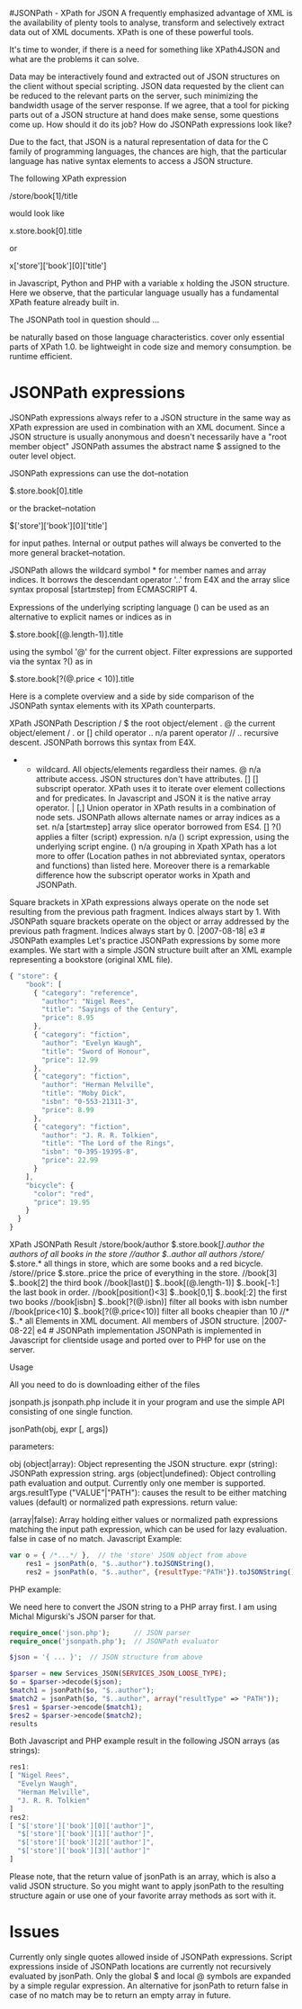 #JSONPath - XPath for JSON
A frequently emphasized advantage of XML is the availability of plenty tools to analyse, transform and selectively extract data out of XML documents. XPath is one of these powerful tools.

It's time to wonder, if there is a need for something like XPath4JSON and what are the problems it can solve.

Data may be interactively found and extracted out of JSON structures on the client without special scripting.
JSON data requested by the client can be reduced to the relevant parts on the server, such minimizing the bandwidth usage of the server response.
If we agree, that a tool for picking parts out of a JSON structure at hand does make sense, some questions come up. How should it do its job? How do JSONPath expressions look like?

Due to the fact, that JSON is a natural representation of data for the C family of programming languages, the chances are high, that the particular language has native syntax elements to access a JSON structure.

The following XPath expression

/store/book[1]/title

would look like

x.store.book[0].title

or

x['store']['book'][0]['title']

in Javascript, Python and PHP with a variable x holding the JSON structure. Here we observe, that the particular language usually has a fundamental XPath feature already built in.

The JSONPath tool in question should …

be naturally based on those language characteristics.
cover only essential parts of XPath 1.0.
be lightweight in code size and memory consumption.
be runtime efficient.
# JSONPath expressions
JSONPath expressions always refer to a JSON structure in the same way as XPath expression are used in combination with an XML document. Since a JSON structure is usually anonymous and doesn't necessarily have a "root member object" JSONPath assumes the abstract name $ assigned to the outer level object.

JSONPath expressions can use the dot–notation

$.store.book[0].title

or the bracket–notation

$['store']['book'][0]['title']

for input pathes. Internal or output pathes will always be converted to the more general bracket–notation.

JSONPath allows the wildcard symbol * for member names and array indices. It borrows the descendant operator '..' from E4X and the array slice syntax proposal [start:end:step] from ECMASCRIPT 4.

Expressions of the underlying scripting language (<expr>) can be used as an alternative to explicit names or indices as in

$.store.book[(@.length-1)].title

using the symbol '@' for the current object. Filter expressions are supported via the syntax ?(<boolean expr>) as in

$.store.book[?(@.price < 10)].title

Here is a complete overview and a side by side comparison of the JSONPath syntax elements with its XPath counterparts.

XPath	JSONPath	Description
/	$	the root object/element
.	@	the current object/element
/	. or []	child operator
..	n/a	parent operator
//	..	recursive descent. JSONPath borrows this syntax from E4X.
*	*	wildcard. All objects/elements regardless their names.
@	n/a	attribute access. JSON structures don't have attributes.
[]	[]	subscript operator. XPath uses it to iterate over element collections and for predicates. In Javascript and JSON it is the native array operator.
|	[,]	Union operator in XPath results in a combination of node sets. JSONPath allows alternate names or array indices as a set.
n/a	[start:end:step]	array slice operator borrowed from ES4.
[]	?()	applies a filter (script) expression.
n/a	()	script expression, using the underlying script engine.
()	n/a	grouping in Xpath
XPath has a lot more to offer (Location pathes in not abbreviated syntax, operators and functions) than listed here. Moreover there is a remarkable difference how the subscript operator works in Xpath and JSONPath.

Square brackets in XPath expressions always operate on the node set resulting from the previous path fragment. Indices always start by 1.
With JSONPath square brackets operate on the object or array addressed by the previous path fragment. Indices always start by 0.
|2007-08-18| e3 # JSONPath examples
Let's practice JSONPath expressions by some more examples. We start with a simple JSON structure built after an XML example representing a bookstore (original XML file).

```javascript
{ "store": {
    "book": [ 
      { "category": "reference",
        "author": "Nigel Rees",
        "title": "Sayings of the Century",
        "price": 8.95
      },
      { "category": "fiction",
        "author": "Evelyn Waugh",
        "title": "Sword of Honour",
        "price": 12.99
      },
      { "category": "fiction",
        "author": "Herman Melville",
        "title": "Moby Dick",
        "isbn": "0-553-21311-3",
        "price": 8.99
      },
      { "category": "fiction",
        "author": "J. R. R. Tolkien",
        "title": "The Lord of the Rings",
        "isbn": "0-395-19395-8",
        "price": 22.99
      }
    ],
    "bicycle": {
      "color": "red",
      "price": 19.95
    }
  }
}
```

XPath	JSONPath	Result
/store/book/author	$.store.book[*].author	the authors of all books in the store
//author	$..author	all authors
/store/*	$.store.*	all things in store, which are some books and a red bicycle.
/store//price	$.store..price	the price of everything in the store.
//book[3]	$..book[2]	the third book
//book[last()]	$..book[(@.length-1)]
$..book[-1:]	the last book in order.
//book[position()<3]	$..book[0,1]
$..book[:2]	the first two books
//book[isbn]	$..book[?(@.isbn)]	filter all books with isbn number
//book[price<10]	$..book[?(@.price<10)]	filter all books cheapier than 10
//*	$..*	all Elements in XML document. All members of JSON structure.
|2007-08-22| e4 # JSONPath implementation
JSONPath is implemented in Javascript for clientside usage and ported over to PHP for use on the server.

Usage

All you need to do is downloading either of the files

jsonpath.js
jsonpath.php
include it in your program and use the simple API consisting of one single function.

jsonPath(obj, expr [, args])

parameters:

obj (object|array):
Object representing the JSON structure.
expr (string):
JSONPath expression string.
args (object|undefined):
Object controlling path evaluation and output. Currently only one member is supported.
args.resultType ("VALUE"|"PATH"):
causes the result to be either matching values (default) or normalized path expressions.
return value:

(array|false):
Array holding either values or normalized path expressions matching the input path expression, which can be used for lazy evaluation. false in case of no match.
Javascript Example:

```javascript
var o = { /*...*/ },  // the 'store' JSON object from above
    res1 = jsonPath(o, "$..author").toJSONString(),
    res2 = jsonPath(o, "$..author", {resultType:"PATH"}).toJSONString();
```

PHP example:

We need here to convert the JSON string to a PHP array first. I am using Michal Migurski's JSON parser for that.

```php
require_once('json.php');      // JSON parser
require_once('jsonpath.php');  // JSONPath evaluator

$json = '{ ... }';  // JSON structure from above

$parser = new Services_JSON(SERVICES_JSON_LOOSE_TYPE);
$o = $parser->decode($json);
$match1 = jsonPath($o, "$..author");
$match2 = jsonPath($o, "$..author", array("resultType" => "PATH"));
$res1 = $parser->encode($match1);
$res2 = $parser->encode($match2);
results
```

Both Javascript and PHP example result in the following JSON arrays (as strings):

```javascript
res1:
[ "Nigel Rees",
  "Evelyn Waugh",
  "Herman Melville",
  "J. R. R. Tolkien"
]
res2:
[ "$['store']['book'][0]['author']",
  "$['store']['book'][1]['author']",
  "$['store']['book'][2]['author']",
  "$['store']['book'][3]['author']"
]
```

Please note, that the return value of jsonPath is an array, which is also a valid JSON structure. So you might want to apply jsonPath to the resulting structure again or use one of your favorite array methods as sort with it.

# Issues
Currently only single quotes allowed inside of JSONPath expressions.
Script expressions inside of JSONPath locations are currently not recursively evaluated by jsonPath. Only the global $ and local @ symbols are expanded by a simple regular expression.
An alternative for jsonPath to return false in case of no match may be to return an empty array in future.
